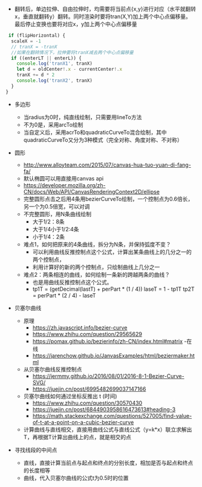 
- 翻转后，单边拉伸、自由拉伸时，均需要将当前点{x,y}进行对应（水平就翻转x，垂直就翻转y）翻转。同时渲染时要将tran(X,Y)加上两个中心点偏移量。最后停止变换也要将对应x，y加上两个中心点偏移量


```javascript
 if (flipHorizontal) {
  scaleX = -1
  // tranX = -tranX
  //如果在翻转情况下，拉伸要将tranX减去两个中心点偏移量
  if ((enterLT || enterL)) {
    console.log('tranX1', tranX)
    let d = oldCenter!.x - currentCenter!.x
    tranX += d * 2
    console.log('tranX2', tranX)
  }
}
```

- 多边形
  - 当radius为0时，纯直线绘制，只需要用lineTo方法
  - 不为0是，采用arcTo绘制
  - 当自定义后，采用acrTo和quadraticCurveTo混合绘制，其中quadraticCurveTo又分为3种模式（完全对称、角度对称、不对称）

- 圆形
  - http://www.alloyteam.com/2015/07/canvas-hua-tuo-yuan-di-fang-fa/
  - 默认椭圆可以用直接用canvas api 
  - https://developer.mozilla.org/zh-CN/docs/Web/API/CanvasRenderingContext2D/ellipse
  - 完整圆形点击之后用4条用bezierCurveTo绘制，一个控制点为0.6倍长，另一个为0.5倍宽，可以对调
  - 不完整圆形，用N条曲线绘制
    - 大于1/2：8条
    - 大于1/4小于1/2:4条
    - 小于1/4：2条
  - 难点1，如何把原来的4条曲线，拆分为N条，并保持弧度不变？
    - 可以利用曲线反推控制点这个公式，计算出某条曲线上的几分之一的两个控制点，
    - 利用计算好的新的两个控制点，只绘制曲线上几分之一
  - 难点2：两条相连的曲线，如何绘制一条新的跨越两条的曲线？
    - 也是用曲线反推控制点这个公式。
    - tp1T = (getDecimal(lastT) + perPart * (1 / 4))
      laseT = 1 - tp1T
      tp2T = perPart * (2 / 4) - laseT

- 贝塞尔曲线
  - 原理
    - https://zh.javascript.info/bezier-curve
    - https://www.zhihu.com/question/29565629
    - https://pomax.github.io/bezierinfo/zh-CN/index.html#matrix
  -在线
    - https://jarenchow.github.io/JanvasExamples/html/beziermaker.html
  - 从贝塞尔曲线反推控制点
    - https://jermmy.github.io/2016/08/01/2016-8-1-Bezier-Curve-SVG/
    - https://juejin.cn/post/6995482699037147166
  - 贝塞尔曲线如何通过坐标反推出 t (时间)
    - https://www.zhihu.com/question/30570430
    - https://juejin.cn/post/6844903958616473613#heading-3
    - https://math.stackexchange.com/questions/527005/find-value-of-t-at-a-point-on-a-cubic-bezier-curve
  - 计算曲线与直线相交，直接用曲线公式与直线公式（y=k*x）联立求解出T，再根据T计算出曲线上的点，就是相交的点

- 寻找线段的中间点
  - 直线，直接计算当前点与起点和终点的分别长度，相加是否与起点和终点的长度相等
  - 曲线，代入贝塞尔曲线的公式t为0.5时的位置